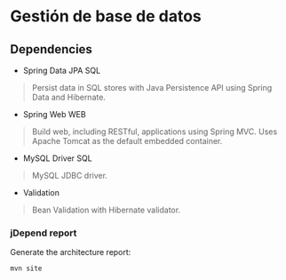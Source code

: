 # Gestión de base de datos

## Dependencies 

* Spring Data JPA SQL
> Persist data in SQL stores with Java Persistence API using Spring Data and Hibernate.
* Spring Web WEB
> Build web, including RESTful, applications using Spring MVC. Uses Apache Tomcat as the default embedded container.
* MySQL Driver SQL
> MySQL JDBC driver.
* Validation
> Bean Validation with Hibernate validator.

### jDepend report ###

Generate the architecture report:

```bash
mvn site
```
